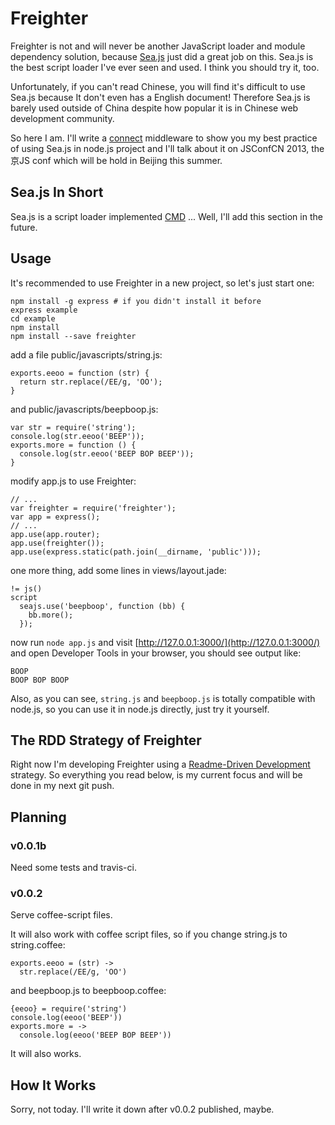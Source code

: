 Freighter
=========

Freighter is not and will never be another JavaScript loader and module dependency solution, because [Sea.js](http://seajs.org) just did a great job on this. Sea.js is the best script loader I've ever seen and used. I think you should try it, too.

Unfortunately, if you can't read Chinese, you will find it's difficult to use Sea.js because It don't even has a English document! Therefore Sea.js is barely used outside of China despite how popular it is in Chinese web development community.

So here I am. I'll write a [connect](http://www.senchalabs.org/connect/) middleware to show you my best practice of using Sea.js in node.js project and I'll talk about it on JSConfCN 2013, the 京JS conf which will be hold in Beijing this summer.

Sea.js In Short
---------------

Sea.js is a script loader implemented [CMD](http://wiki.commonjs.org/wiki/Modules/Wrappings) ... Well, I'll add this section in the future.

Usage
-----

It's recommended to use Freighter in a new project, so let's just start one:

    npm install -g express # if you didn't install it before
    express example
    cd example
    npm install
    npm install --save freighter

add a file public/javascripts/string.js:

    exports.eeoo = function (str) {
      return str.replace(/EE/g, 'OO');
    }

and public/javascripts/beepboop.js:

    var str = require('string');
    console.log(str.eeoo('BEEP'));
    exports.more = function () {
      console.log(str.eeoo('BEEP BOP BEEP'));
    }

modify app.js to use Freighter:

    // ...
    var freighter = require('freighter');
    var app = express();
    // ...
    app.use(app.router);
    app.use(freighter());
    app.use(express.static(path.join(__dirname, 'public')));

one more thing, add some lines in views/layout.jade:

    != js()
    script
      seajs.use('beepboop', function (bb) {
        bb.more();
      });

now run `node app.js` and visit [http://127.0.0.1:3000/](http://127.0.0.1:3000/) and open Developer Tools in your browser, you should see output like:

    BOOP
    BOOP BOP BOOP

Also, as you can see, `string.js` and `beepboop.js` is totally compatible with node.js, so you can use it in node.js directly, just try it yourself.

The RDD Strategy of Freighter
-----------------------------

Right now I'm developing Freighter using a [Readme-Driven Development](http://tom.preston-werner.com/2010/08/23/readme-driven-development.html) strategy. So everything you read below, is my current focus and will be done in my next git push.

Planning
----------------

### v0.0.1b

Need some tests and travis-ci.

### v0.0.2

Serve coffee-script files.

It will also work with coffee script files, so if you change string.js to string.coffee:

    exports.eeoo = (str) ->
      str.replace(/EE/g, 'OO')

and beepboop.js to beepboop.coffee:

    {eeoo} = require('string')
    console.log(eeoo('BEEP'))
    exports.more = ->
      console.log(eeoo('BEEP BOP BEEP'))

It will also works.

How It Works
------------

Sorry, not today. I'll write it down after v0.0.2 published, maybe.
